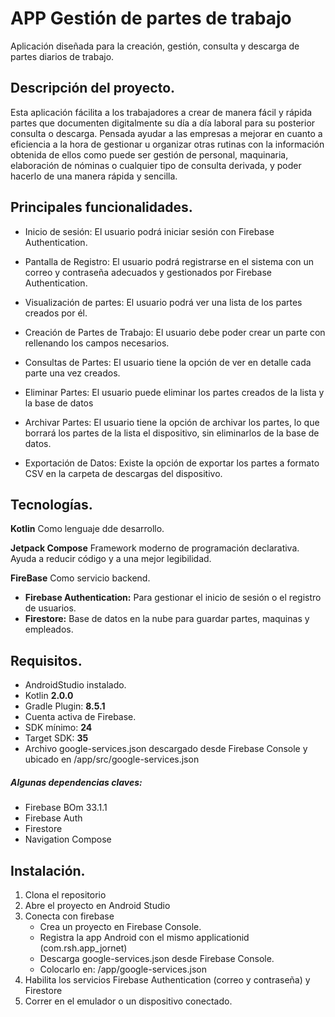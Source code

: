 
# APP Gestión de partes de trabajo
Aplicación diseñada para la creación, gestión, consulta y descarga de partes diarios de trabajo.

## Descripción del proyecto. 
Esta aplicación fácilita a los trabajadores a crear de manera fácil y rápida partes que documenten digitalmente su día a día laboral para su posterior consulta o descarga. Pensada ayudar a las empresas a mejorar en cuanto a eficiencia a la hora de gestionar u organizar otras rutinas con la información obtenida de ellos como puede ser gestión de personal, maquinaria, elaboración de nóminas o cualquier tipo de consulta derivada, y poder hacerlo de una manera rápida y sencilla. 

## Principales funcionalidades.
+ Inicio de sesión: El usuario podrá iniciar sesión con Firebase Authentication.

+ Pantalla de Registro: El usuario podrá registrarse en el sistema con un correo y contraseña adecuados y gestionados por Firebase Authentication. 

+ Visualización de partes: El usuario podrá ver una lista de los partes creados por él.

+ Creación de Partes de Trabajo: El usuario debe poder crear un parte con rellenando los campos necesarios.

+ Consultas de Partes: El usuario tiene la opción de ver en detalle cada parte una vez creados.
       
+ Eliminar Partes: El usuario puede eliminar los partes creados de la lista y la base de datos
    
+ Archivar Partes: El usuario tiene la opción de archivar los partes, lo que borrará los partes de la lista el dispositivo, sin eliminarlos de la base de datos.

+ Exportación de Datos: Existe la opción de exportar los partes a formato CSV en la carpeta de descargas del dispositivo.

## Tecnologías.
**Kotlin** 
Como lenguaje dde desarrollo.

**Jetpack Compose** 
Framework moderno de programación declarativa. Ayuda a reducir código y a una mejor legibilidad.

**FireBase** 
Como servicio backend.    
+ **Firebase Authentication:** Para gestionar el inicio de sesión o el registro de usuarios.
+ **Firestore:** Base de datos en la nube para guardar partes, maquinas y empleados.

## Requisitos.
+ AndroidStudio instalado.
+ Kotlin **2.0.0**
+ Gradle Plugin: **8.5.1**
+ Cuenta activa de Firebase.
+ SDK mínimo: **24**
+ Target SDK: **35**
+ Archivo google-services.json descargado desde Firebase Console y ubicado en /app/src/google-services.json

##### Algunas dependencias claves: 
+ Firebase BOm 33.1.1
+ Firebase Auth
+ Firestore
+ Navigation Compose

## Instalación.
1. Clona el repositorio
2. Abre el proyecto en Android Studio
3. Conecta con firebase     
   +  Crea un proyecto en Firebase Console.
   +  Registra la app Android con el mismo applicationid (com.rsh.app_jornet)
   +  Descarga google-services.json desde Firebase Console.
   +  Colocarlo en: /app/google-services.json
4. Habilita los servicios Firebase Authentication (correo y contraseña) y Firestore
5. Correr en el emulador o un dispositivo conectado.